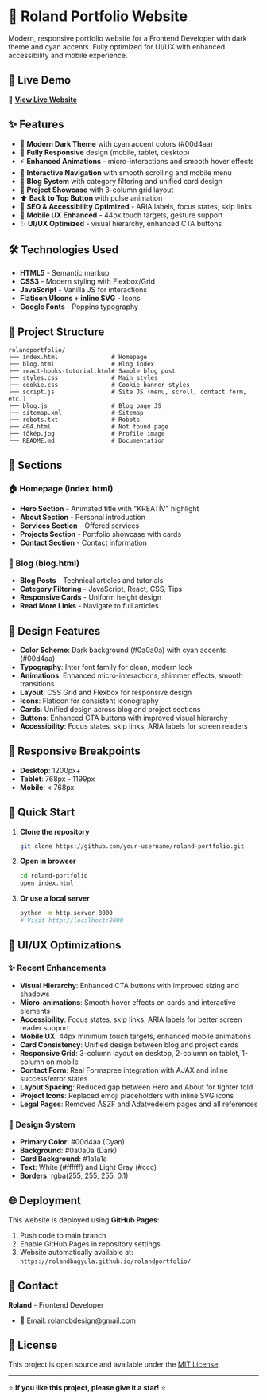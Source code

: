 # 🌟 Roland Portfolio Website

Modern, responsive portfolio website for a Frontend Developer with dark theme and cyan accents. Fully optimized for UI/UX with enhanced accessibility and mobile experience.

## 🚀 Live Demo

🔗 **[View Live Website](https://rolandbagyula.github.io/rolandportfolio/)**

## ✨ Features

- 🎨 **Modern Dark Theme** with cyan accent colors (#00d4aa)
- 📱 **Fully Responsive** design (mobile, tablet, desktop)
- ⚡ **Enhanced Animations** - micro-interactions and smooth hover effects
- 🔄 **Interactive Navigation** with smooth scrolling and mobile menu
- 📝 **Blog System** with category filtering and unified card design
- 💼 **Project Showcase** with 3-column grid layout
- ⬆️ **Back to Top Button** with pulse animation
- 🎯 **SEO & Accessibility Optimized** - ARIA labels, focus states, skip links
- 📱 **Mobile UX Enhanced** - 44px touch targets, gesture support
- ✨ **UI/UX Optimized** - visual hierarchy, enhanced CTA buttons

## 🛠️ Technologies Used

- **HTML5** - Semantic markup
- **CSS3** - Modern styling with Flexbox/Grid
- **JavaScript** - Vanilla JS for interactions
- **Flaticon UIcons + inline SVG** - Icons
- **Google Fonts** - Poppins typography

## 📁 Project Structure

```
rolandportfolio/
├── index.html               # Homepage
├── blog.html                # Blog index
├── react-hooks-tutorial.html# Sample blog post
├── styles.css               # Main styles
├── cookie.css               # Cookie banner styles
├── script.js                # Site JS (menu, scroll, contact form, etc.)
├── blog.js                  # Blog page JS
├── sitemap.xml              # Sitemap
├── robots.txt               # Robots
├── 404.html                 # Not found page
├── főkép.jpg                # Profile image
└── README.md                # Documentation
```

## 🎯 Sections

### 🏠 Homepage (index.html)
- **Hero Section** - Animated title with "KREATÍV" highlight
- **About Section** - Personal introduction
- **Services Section** - Offered services
- **Projects Section** - Portfolio showcase with cards
- **Contact Section** - Contact information

### 📝 Blog (blog.html)
- **Blog Posts** - Technical articles and tutorials
- **Category Filtering** - JavaScript, React, CSS, Tips
- **Responsive Cards** - Uniform height design
- **Read More Links** - Navigate to full articles

## 🎨 Design Features

- **Color Scheme**: Dark background (#0a0a0a) with cyan accents (#00d4aa)
- **Typography**: Inter font family for clean, modern look
- **Animations**: Enhanced micro-interactions, shimmer effects, smooth transitions
- **Layout**: CSS Grid and Flexbox for responsive design
- **Icons**: Flaticon for consistent iconography
- **Cards**: Unified design across blog and project sections
- **Buttons**: Enhanced CTA buttons with improved visual hierarchy
- **Accessibility**: Focus states, skip links, ARIA labels for screen readers

## 📱 Responsive Breakpoints

- **Desktop**: 1200px+
- **Tablet**: 768px - 1199px
- **Mobile**: < 768px

## 🚀 Quick Start

1. **Clone the repository**
   ```bash
   git clone https://github.com/your-username/roland-portfolio.git
   ```

2. **Open in browser**
   ```bash
   cd roland-portfolio
   open index.html
   ```

3. **Or use a local server**
   ```bash
   python -m http.server 8000
   # Visit http://localhost:8000
   ```

## 🎯 UI/UX Optimizations

### ✨ Recent Enhancements
- **Visual Hierarchy**: Enhanced CTA buttons with improved sizing and shadows
- **Micro-animations**: Smooth hover effects on cards and interactive elements
- **Accessibility**: Focus states, skip links, ARIA labels for better screen reader support
- **Mobile UX**: 44px minimum touch targets, enhanced mobile animations
- **Card Consistency**: Unified design between blog and project cards
- **Responsive Grid**: 3-column layout on desktop, 2-column on tablet, 1-column on mobile
- **Contact Form**: Real Formspree integration with AJAX and inline success/error states
- **Layout Spacing**: Reduced gap between Hero and About for tighter fold
- **Project Icons**: Replaced emoji placeholders with inline SVG icons
- **Legal Pages**: Removed ÁSZF and Adatvédelem pages and all references

### 🎨 Design System
- **Primary Color**: #00d4aa (Cyan)
- **Background**: #0a0a0a (Dark)
- **Card Background**: #1a1a1a
- **Text**: White (#ffffff) and Light Gray (#ccc)
- **Borders**: rgba(255, 255, 255, 0.1)

## 🌐 Deployment

This website is deployed using **GitHub Pages**:

1. Push code to main branch
2. Enable GitHub Pages in repository settings
3. Website automatically available at: `https://rolandbagyula.github.io/rolandportfolio/`

## 📧 Contact

**Roland** - Frontend Developer
- 📧 Email: rolandbdesign@gmail.com

## 📄 License

This project is open source and available under the [MIT License](LICENSE).

---

⭐ **If you like this project, please give it a star!** ⭐
